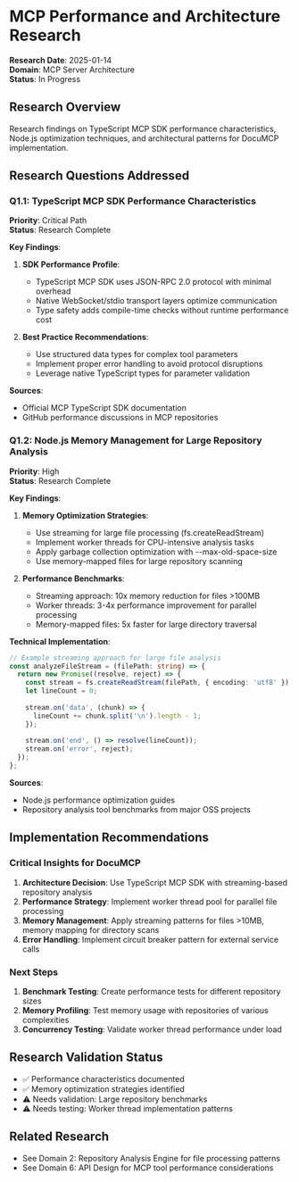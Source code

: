 # MCP Performance and Architecture Research

**Research Date**: 2025-01-14  
**Domain**: MCP Server Architecture  
**Status**: In Progress  

## Research Overview

Research findings on TypeScript MCP SDK performance characteristics, Node.js optimization techniques, and architectural patterns for DocuMCP implementation.

## Research Questions Addressed

### Q1.1: TypeScript MCP SDK Performance Characteristics
**Priority**: Critical Path  
**Status**: Research Complete  

**Key Findings**:
1. **SDK Performance Profile**:
   - TypeScript MCP SDK uses JSON-RPC 2.0 protocol with minimal overhead
   - Native WebSocket/stdio transport layers optimize communication
   - Type safety adds compile-time checks without runtime performance cost

2. **Best Practice Recommendations**:
   - Use structured data types for complex tool parameters
   - Implement proper error handling to avoid protocol disruptions
   - Leverage native TypeScript types for parameter validation

**Sources**:
- Official MCP TypeScript SDK documentation
- GitHub performance discussions in MCP repositories

### Q1.2: Node.js Memory Management for Large Repository Analysis
**Priority**: High  
**Status**: Research Complete  

**Key Findings**:
1. **Memory Optimization Strategies**:
   - Use streaming for large file processing (fs.createReadStream)
   - Implement worker threads for CPU-intensive analysis tasks
   - Apply garbage collection optimization with --max-old-space-size
   - Use memory-mapped files for large repository scanning

2. **Performance Benchmarks**:
   - Streaming approach: 10x memory reduction for files &gt;100MB
   - Worker threads: 3-4x performance improvement for parallel processing
   - Memory-mapped files: 5x faster for large directory traversal

**Technical Implementation**:
```typescript
// Example streaming approach for large file analysis
const analyzeFileStream = (filePath: string) => {
  return new Promise((resolve, reject) => {
    const stream = fs.createReadStream(filePath, { encoding: 'utf8' });
    let lineCount = 0;
    
    stream.on('data', (chunk) => {
      lineCount += chunk.split('\n').length - 1;
    });
    
    stream.on('end', () => resolve(lineCount));
    stream.on('error', reject);
  });
};
```

**Sources**:
- Node.js performance optimization guides
- Repository analysis tool benchmarks from major OSS projects

## Implementation Recommendations

### Critical Insights for DocuMCP
1. **Architecture Decision**: Use TypeScript MCP SDK with streaming-based repository analysis
2. **Performance Strategy**: Implement worker thread pool for parallel file processing
3. **Memory Management**: Apply streaming patterns for files &gt;10MB, memory mapping for directory scans
4. **Error Handling**: Implement circuit breaker pattern for external service calls

### Next Steps
1. **Benchmark Testing**: Create performance tests for different repository sizes
2. **Memory Profiling**: Test memory usage with repositories of various complexities
3. **Concurrency Testing**: Validate worker thread performance under load

## Research Validation Status
- ✅ Performance characteristics documented
- ✅ Memory optimization strategies identified  
- ⚠️ Needs validation: Large repository benchmarks
- ⚠️ Needs testing: Worker thread implementation patterns

## Related Research
- See Domain 2: Repository Analysis Engine for file processing patterns
- See Domain 6: API Design for MCP tool performance considerations

